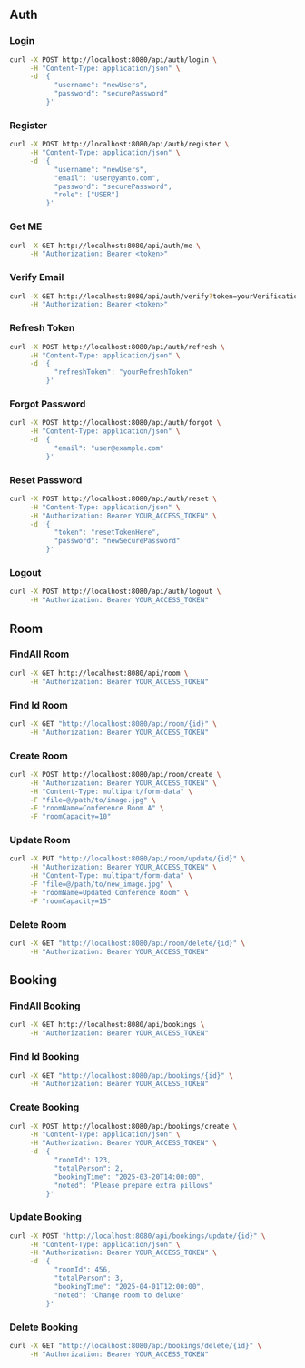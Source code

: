 ## Auth

### Login
```bash
curl -X POST http://localhost:8080/api/auth/login \
     -H "Content-Type: application/json" \
     -d '{
           "username": "newUsers",
           "password": "securePassword"
         }'
```


### Register
```bash
curl -X POST http://localhost:8080/api/auth/register \
     -H "Content-Type: application/json" \
     -d '{
           "username": "newUsers",
           "email": "user@yanto.com",
           "password": "securePassword",
           "role": ["USER"]
         }'
```

### Get ME
```bash
curl -X GET http://localhost:8080/api/auth/me \
     -H "Authorization: Bearer <token>"
```

### Verify Email
```bash
curl -X GET http://localhost:8080/api/auth/verify?token=yourVerificationToken \
     -H "Authorization: Bearer <token>"
```

### Refresh Token
```bash
curl -X POST http://localhost:8080/api/auth/refresh \
     -H "Content-Type: application/json" \
     -d '{
           "refreshToken": "yourRefreshToken"
         }'
```

### Forgot Password
```bash
curl -X POST http://localhost:8080/api/auth/forgot \
     -H "Content-Type: application/json" \
     -d '{
           "email": "user@example.com"
         }'
```

### Reset Password
```bash
curl -X POST http://localhost:8080/api/auth/reset \
     -H "Content-Type: application/json" \
     -H "Authorization: Bearer YOUR_ACCESS_TOKEN" \
     -d '{
           "token": "resetTokenHere",
           "password": "newSecurePassword"
         }'
```


### Logout
```bash
curl -X POST http://localhost:8080/api/auth/logout \
     -H "Authorization: Bearer YOUR_ACCESS_TOKEN"
```


## Room

### FindAll Room

```bash
curl -X GET http://localhost:8080/api/room \
     -H "Authorization: Bearer YOUR_ACCESS_TOKEN"
```

### Find Id Room

```bash
curl -X GET "http://localhost:8080/api/room/{id}" \
     -H "Authorization: Bearer YOUR_ACCESS_TOKEN"
```

### Create Room

```bash
curl -X POST http://localhost:8080/api/room/create \
     -H "Authorization: Bearer YOUR_ACCESS_TOKEN" \
     -H "Content-Type: multipart/form-data" \
     -F "file=@/path/to/image.jpg" \
     -F "roomName=Conference Room A" \
     -F "roomCapacity=10"
```


### Update Room

```bash
curl -X PUT "http://localhost:8080/api/room/update/{id}" \
     -H "Authorization: Bearer YOUR_ACCESS_TOKEN" \
     -H "Content-Type: multipart/form-data" \
     -F "file=@/path/to/new_image.jpg" \
     -F "roomName=Updated Conference Room" \
     -F "roomCapacity=15"
```
### Delete Room

```bash
curl -X GET "http://localhost:8080/api/room/delete/{id}" \
     -H "Authorization: Bearer YOUR_ACCESS_TOKEN"
```



## Booking

### FindAll Booking

```bash
curl -X GET http://localhost:8080/api/bookings \
     -H "Authorization: Bearer YOUR_ACCESS_TOKEN"
```

### Find Id Booking

```bash
curl -X GET "http://localhost:8080/api/bookings/{id}" \
     -H "Authorization: Bearer YOUR_ACCESS_TOKEN"
```

### Create Booking

```bash
curl -X POST http://localhost:8080/api/bookings/create \
     -H "Content-Type: application/json" \
     -H "Authorization: Bearer YOUR_ACCESS_TOKEN" \
     -d '{
           "roomId": 123,
           "totalPerson": 2,
           "bookingTime": "2025-03-20T14:00:00",
           "noted": "Please prepare extra pillows"
         }'

```

### Update Booking

```bash
curl -X POST "http://localhost:8080/api/bookings/update/{id}" \
     -H "Content-Type: application/json" \
     -H "Authorization: Bearer YOUR_ACCESS_TOKEN" \
     -d '{
           "roomId": 456,
           "totalPerson": 3,
           "bookingTime": "2025-04-01T12:00:00",
           "noted": "Change room to deluxe"
         }'
```


### Delete Booking

```bash
curl -X GET "http://localhost:8080/api/bookings/delete/{id}" \
     -H "Authorization: Bearer YOUR_ACCESS_TOKEN"
```

